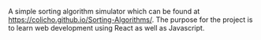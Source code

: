 A simple sorting algorithm simulator which can be found at https://colicho.github.io/Sorting-Algorithms/. The purpose for the project is to learn web development using React as well as Javascript.
